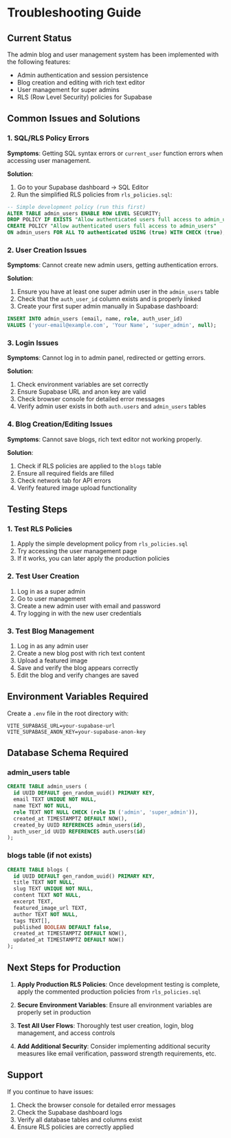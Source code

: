 # Troubleshooting Guide

## Current Status
The admin blog and user management system has been implemented with the following features:
- Admin authentication and session persistence
- Blog creation and editing with rich text editor
- User management for super admins
- RLS (Row Level Security) policies for Supabase

## Common Issues and Solutions

### 1. SQL/RLS Policy Errors

**Symptoms**: Getting SQL syntax errors or `current_user` function errors when accessing user management.

**Solution**: 
1. Go to your Supabase dashboard → SQL Editor
2. Run the simplified RLS policies from `rls_policies.sql`:

```sql
-- Simple development policy (run this first)
ALTER TABLE admin_users ENABLE ROW LEVEL SECURITY;
DROP POLICY IF EXISTS "Allow authenticated users full access to admin_users" ON admin_users;
CREATE POLICY "Allow authenticated users full access to admin_users"
ON admin_users FOR ALL TO authenticated USING (true) WITH CHECK (true);
```

### 2. User Creation Issues

**Symptoms**: Cannot create new admin users, getting authentication errors.

**Solution**:
1. Ensure you have at least one super admin user in the `admin_users` table
2. Check that the `auth_user_id` column exists and is properly linked
3. Create your first super admin manually in Supabase dashboard:

```sql
INSERT INTO admin_users (email, name, role, auth_user_id)
VALUES ('your-email@example.com', 'Your Name', 'super_admin', null);
```

### 3. Login Issues

**Symptoms**: Cannot log in to admin panel, redirected or getting errors.

**Solution**:
1. Check environment variables are set correctly
2. Ensure Supabase URL and anon key are valid
3. Check browser console for detailed error messages
4. Verify admin user exists in both `auth.users` and `admin_users` tables

### 4. Blog Creation/Editing Issues

**Symptoms**: Cannot save blogs, rich text editor not working properly.

**Solution**:
1. Check if RLS policies are applied to the `blogs` table
2. Ensure all required fields are filled
3. Check network tab for API errors
4. Verify featured image upload functionality

## Testing Steps

### 1. Test RLS Policies
1. Apply the simple development policy from `rls_policies.sql`
2. Try accessing the user management page
3. If it works, you can later apply the production policies

### 2. Test User Creation
1. Log in as a super admin
2. Go to user management
3. Create a new admin user with email and password
4. Try logging in with the new user credentials

### 3. Test Blog Management
1. Log in as any admin user
2. Create a new blog post with rich text content
3. Upload a featured image
4. Save and verify the blog appears correctly
5. Edit the blog and verify changes are saved

## Environment Variables Required

Create a `.env` file in the root directory with:
```
VITE_SUPABASE_URL=your-supabase-url
VITE_SUPABASE_ANON_KEY=your-supabase-anon-key
```

## Database Schema Required

### admin_users table
```sql
CREATE TABLE admin_users (
  id UUID DEFAULT gen_random_uuid() PRIMARY KEY,
  email TEXT UNIQUE NOT NULL,
  name TEXT NOT NULL,
  role TEXT NOT NULL CHECK (role IN ('admin', 'super_admin')),
  created_at TIMESTAMPTZ DEFAULT NOW(),
  created_by UUID REFERENCES admin_users(id),
  auth_user_id UUID REFERENCES auth.users(id)
);
```

### blogs table (if not exists)
```sql
CREATE TABLE blogs (
  id UUID DEFAULT gen_random_uuid() PRIMARY KEY,
  title TEXT NOT NULL,
  slug TEXT UNIQUE NOT NULL,
  content TEXT NOT NULL,
  excerpt TEXT,
  featured_image_url TEXT,
  author TEXT NOT NULL,
  tags TEXT[],
  published BOOLEAN DEFAULT false,
  created_at TIMESTAMPTZ DEFAULT NOW(),
  updated_at TIMESTAMPTZ DEFAULT NOW()
);
```

## Next Steps for Production

1. **Apply Production RLS Policies**: Once development testing is complete, apply the commented production policies from `rls_policies.sql`

2. **Secure Environment Variables**: Ensure all environment variables are properly set in production

3. **Test All User Flows**: Thoroughly test user creation, login, blog management, and access controls

4. **Add Additional Security**: Consider implementing additional security measures like email verification, password strength requirements, etc.

## Support

If you continue to have issues:
1. Check the browser console for detailed error messages
2. Check the Supabase dashboard logs
3. Verify all database tables and columns exist
4. Ensure RLS policies are correctly applied
